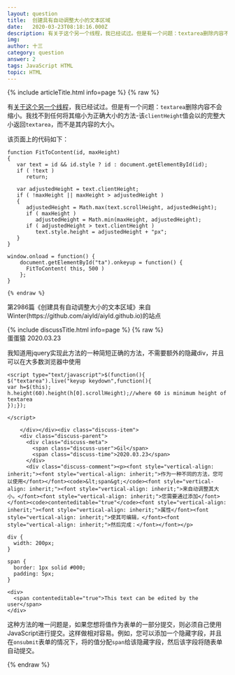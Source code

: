 ```yaml
---
layout: question
title:  创建具有自动调整大小的文本区域
date:   2020-03-23T08:18:16.000Z
description: 有关于这个另一个线程，我已经试过。但是有一个问题：textarea删除内容不会缩小。我找不到任何将其缩小为正确大小的方法-该clientHeight值会以...
img: 
author: 十三
category: question
answer: 2
tags: JavaScript HTML
topic: HTML
---
```

<div class="article-root">
  <div class="article">
    {% include articleTitle.html info=page %}
    {% raw %}
    <div class="article-content"><p><font style="vertical-align: inherit;"><font style="vertical-align: inherit;">有</font></font><a href="https://stackoverflow.com/questions/7477/autosizing-textarea"><font style="vertical-align: inherit;"><font style="vertical-align: inherit;">关于这个另一个线程</font></font></a><font style="vertical-align: inherit;"><font style="vertical-align: inherit;">，我已经试过。</font><font style="vertical-align: inherit;">但是有一个问题：</font></font><code>textarea</code><font style="vertical-align: inherit;"><font style="vertical-align: inherit;">删除内容不会缩小。</font><font style="vertical-align: inherit;">我找不到任何将其缩小为正确大小的方法-该</font></font><code>clientHeight</code><font style="vertical-align: inherit;"><font style="vertical-align: inherit;">值会以的完整大小返回</font></font><code>textarea</code><font style="vertical-align: inherit;"><font style="vertical-align: inherit;">，而不是其内容的</font><font style="vertical-align: inherit;">大小</font><font style="vertical-align: inherit;">。</font></font></p>

<p><font style="vertical-align: inherit;"><font style="vertical-align: inherit;">该页面上的代码如下：</font></font></p>

<pre><code>function FitToContent(id, maxHeight)<font></font>
{<font></font>
   var text = id &amp;&amp; id.style ? id : document.getElementById(id);<font></font>
   if ( !text )<font></font>
      return;<font></font>
<font></font>
   var adjustedHeight = text.clientHeight;<font></font>
   if ( !maxHeight || maxHeight &gt; adjustedHeight )<font></font>
   {<font></font>
      adjustedHeight = Math.max(text.scrollHeight, adjustedHeight);<font></font>
      if ( maxHeight )<font></font>
         adjustedHeight = Math.min(maxHeight, adjustedHeight);<font></font>
      if ( adjustedHeight &gt; text.clientHeight )<font></font>
         text.style.height = adjustedHeight + "px";<font></font>
   }<font></font>
}<font></font>
<font></font>
window.onload = function() {<font></font>
    document.getElementById("ta").onkeyup = function() {<font></font>
      FitToContent( this, 500 )<font></font>
    };<font></font>
}<font></font>
</code></pre></div>
    {% endraw %}
  </div>
  <p class="winter_mark">第2986篇《创建具有自动调整大小的文本区域》来自Winter(https://github.com/aiyld/aiyld.github.io)的站点</p>
  <div class="discuss-wrapper">
    {% include discussTitle.html info=page %}
    {% raw %}
    <div class="discuss-item">
        <div class="discuss-parent">
          <div class="discuss-meta">
            <span class="discuss-user">蛋蛋猿</span>
            <span class="discuss-time">2020.03.23</span>
          </div>
          <div class="discuss-comment"><p><font style="vertical-align: inherit;"><font style="vertical-align: inherit;">我知道用jquery实现此方法的一种简短正确的方法，不需要额外的隐藏div，并且可以在大多数浏览器中使用</font></font></p>

<pre><code>&lt;script type="text/javascript"&gt;$(function(){<font></font>
$("textarea").live("keyup keydown",function(){<font></font>
var h=$(this);<font></font>
h.height(60).height(h[0].scrollHeight);//where 60 is minimum height of textarea<font></font>
});});<font></font>
<font></font>
&lt;/script&gt;<font></font>
</code></pre></div>
        </div></div><div class="discuss-item">
        <div class="discuss-parent">
          <div class="discuss-meta">
            <span class="discuss-user">Gil</span>
            <span class="discuss-time">2020.03.23</span>
          </div>
          <div class="discuss-comment"><p><font style="vertical-align: inherit;"><font style="vertical-align: inherit;">作为一种不同的方法，您可以使用</font></font><code>&lt;span&gt;</code><font style="vertical-align: inherit;"><font style="vertical-align: inherit;">来自动调整其大小。</font><font style="vertical-align: inherit;">您需要通过添加</font></font><code>contenteditable="true"</code><font style="vertical-align: inherit;"><font style="vertical-align: inherit;">属性</font><font style="vertical-align: inherit;">使其可编辑，</font><font style="vertical-align: inherit;">然后完成：</font></font></p>

<p></p><div class="snippet" data-lang="js" data-hide="false" data-console="true" data-babel="false">
<div class="snippet-code">
<pre class="snippet-code-css lang-css prettyprint-override"><code>div {<font></font>
  width: 200px;<font></font>
}<font></font>
<font></font>
span {<font></font>
  border: 1px solid #000;<font></font>
  padding: 5px;<font></font>
}</code></pre>
<pre class="snippet-code-html lang-html prettyprint-override"><code>&lt;div&gt;<font></font>
  &lt;span contenteditable="true"&gt;This text can be edited by the user&lt;/span&gt;<font></font>
&lt;/div&gt;</code></pre>
</div>
</div>
<p></p>

<p><font style="vertical-align: inherit;"><font style="vertical-align: inherit;">这种方法的唯一问题是，如果您想将值作为表单的一部分提交，则必须自己使用JavaScript进行提交。</font><font style="vertical-align: inherit;">这样做相对容易。</font><font style="vertical-align: inherit;">例如，您可以添加一个隐藏字段，并且在</font></font><code>onsubmit</code><font style="vertical-align: inherit;"><font style="vertical-align: inherit;">表单的情况下，将的值分配</font></font><code>span</code><font style="vertical-align: inherit;"><font style="vertical-align: inherit;">给该隐藏字段，然后该字段将随表单自动提交。</font></font></p></div>
        </div></div>
    {% endraw %}
  </div>
<div>

